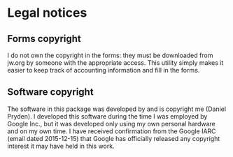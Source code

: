 # Legal notices

## Forms copyright

I do not own the copyright in the forms: they must be downloaded from jw.org
by someone with the appropriate access. This utility simply makes it easier
to keep track of accounting information and fill in the forms.

## Software copyright

The software in this package was developed by and is copyright me
(Daniel Pryden). I developed this software during the time I was employed by
Google Inc., but it was developed only using my own personal hardware and on
my own time. I have received confirmation from the Google IARC (email dated
2015-12-15) that Google has officially released any copyright interest it may
have held in this work.

